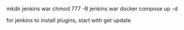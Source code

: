 mkdir jenkins war
chmod 777 -R jenkins war
docker compose up -d

for jenkins to install plugins, start with get update
